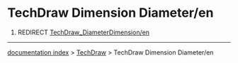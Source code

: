# TechDraw Dimension Diameter/en
1.  REDIRECT [TechDraw\_DiameterDimension/en](TechDraw_DiameterDimension/en.md)

---
[documentation index](../README.md) > [TechDraw](TechDraw_Workbench.md) > TechDraw Dimension Diameter/en
